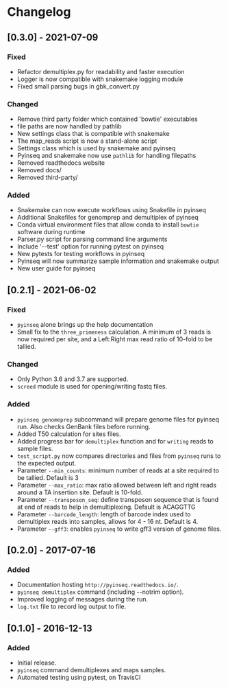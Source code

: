 # Changelog

## [0.3.0] - 2021-07-09
### Fixed
- Refactor demultiplex.py for readability and faster execution
- Logger is now compatible with snakemake logging module
- Fixed small parsing bugs in gbk_convert.py

### Changed
- Remove third party folder which contained 'bowtie' executables
- file paths are now handled by pathlib
- New settings class that is compatible with snakemake
- The map_reads script is now a stand-alone script
- Settings class which is used by snakemake and pyinseq
- Pyinseq and snakemake now use `pathlib` for handling filepaths
- Removed readthedocs website
- Removed docs/
- Removed third-party/

### Added
- Snakemake can now execute workflows using Snakefile in pyinseq
- Additional Snakefiles for genomprep and demultiplex of pyinseq
- Conda virtual environment files that allow conda to install `bowtie` software during runtime
- Parser.py script for parsing command line arguments
- Include '--test' option for running pytest on pyinseq
- New pytests for testing workflows in pyinseq
- Pyinseq will now summarize sample information and snakemake output
- New user guide for pyinseq


## [0.2.1] - 2021-06-02
### Fixed
- `pyinseq` alone brings up the help documentation
- Small fix to the `three_primeness` calculation. 
  A minimum of 3 reads is now required per site, and a Left:Right max read ratio of 10-fold to be tallied.
  
### Changed
- Only Python 3.6 and 3.7 are supported.
- `screed` module is used for opening/writing fastq files.

### Added
- `pyinseq genomeprep` subcommand will prepare genome files for pyinseq run. Also checks GenBank files before running.
- Added T50 calculation for sites files.
- Added progress bar for `demultiplex` function and for `writing` reads to sample files.
- `test_script.py` now compares directories and files from `pyinseq` runs to the expected output.
- Parameter `--min_counts`: minimum number of reads at a site required to be tallied. Default is 3
- Parameter `--max_ratio`: max ratio allowed between left and right reads around a TA insertion site. Default is 10-fold.
- Parameter `--transposon_seq`: define transposon sequence that is found at end of reads to help in demultiplexing. Default is ACAGGTTG
- Parameter `--barcode_length`: length of barcode index used to demultiplex reads into samples, allows for 4 - 16 nt. Default is 4.
- Parameter `--gff3`: enables `pyinseq` to write gff3 version of genome files.


## [0.2.0] - 2017-07-16
### Added
- Documentation hosting `http://pyinseq.readthedocs.io/`.
- `pyinseq demultiplex` command (including --notrim option).
- Improved logging of messages during the run.
- `log.txt` file to record log output to file.


## [0.1.0] - 2016-12-13
### Added
- Initial release.
- `pyinseq` command demultiplexes and maps samples.
- Automated testing using pytest, on TravisCI

